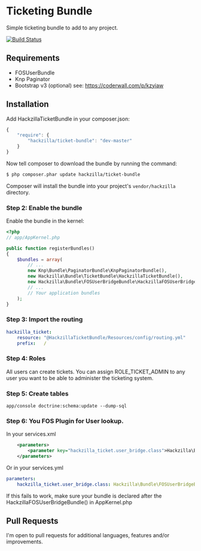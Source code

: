 Ticketing Bundle
================

Simple ticketing bundle to add to any project.

[![Build Status](https://travis-ci.org/hackzilla/TicketBundle.png?branch=master)](https://travis-ci.org/hackzilla/TicketBundle)

Requirements
------------

* FOSUserBundle
* Knp Paginator
* Bootstrap v3 (optional) see: https://coderwall.com/p/kzyiaw


Installation
------------

Add HackzillaTicketBundle in your composer.json:

```js
{
    "require": {
        "hackzilla/ticket-bundle": "dev-master"
    }
}
```

Now tell composer to download the bundle by running the command:

``` bash
$ php composer.phar update hackzilla/ticket-bundle
```

Composer will install the bundle into your project's `vendor/hackzilla` directory.

### Step 2: Enable the bundle

Enable the bundle in the kernel:

``` php
<?php
// app/AppKernel.php

public function registerBundles()
{
    $bundles = array(
        // ...
        new Knp\Bundle\PaginatorBundle\KnpPaginatorBundle(),
        new Hackzilla\Bundle\TicketBundle\HackzillaTicketBundle(),
        new Hackzilla\Bundle\FOSUserBridgeBundle\HackzillaFOSUserBridgeBundle(),
        // ...
        // Your application bundles
    );
}
```

### Step 3: Import the routing

``` yml
hackzilla_ticket:
    resource: "@HackzillaTicketBundle/Resources/config/routing.yml"
    prefix:   /
```

### Step 4: Roles

All users can create tickets.
You can assign ROLE_TICKET_ADMIN to any user you want to be able to administer the ticketing system.

### Step 5: Create tables

```app/console doctrine:schema:update --dump-sql```

### Step 6: You FOS Plugin for User lookup.

In your services.xml

```xml
    <parameters>
        <parameter key="hackzilla_ticket.user_bridge.class">Hackzilla\Bundle\FOSUserBridgeBundle\User\FOSUser</parameter>
    </parameters>
```

Or in your services.yml

```yml
parameters:
    hackzilla_ticket.user_bridge.class: Hackzilla\Bundle\FOSUserBridgeBundle\User\FOSBridge
```

If this fails to work, make sure your bundle is declared after the HackzillaFOSUserBridgeBundle() in AppKernel.php


Pull Requests
-------------

I'm open to pull requests for additional languages, features and/or improvements.
